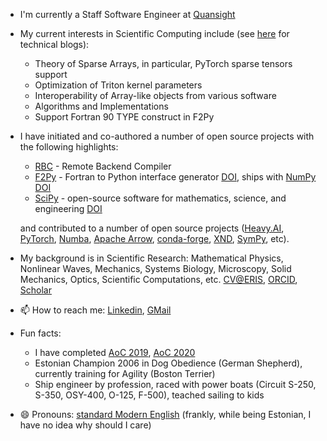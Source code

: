 
<!--
**pearu/pearu** is a ✨ _special_ ✨ repository because its `README.md` (this file) appears on your GitHub profile.

Here are some ideas to get you started:

- 🔭 I’m currently working on ...
- 🌱 I’m currently learning ...
- 👯 I’m looking to collaborate on ...
- 🤔 I’m looking for help with ...
- 💬 Ask me about ...
- 📫 How to reach me: ...
- 😄 Pronouns: ...
- ⚡ Fun fact: ...
-->

- I'm currently a Staff Software Engineer at [Quansight](https://www.quansight.com/)
- My current interests in Scientific Computing include (see [here](https://pearu.github.io/) for technical blogs):
  - Theory of Sparse Arrays, in particular, PyTorch sparse tensors support
  - Optimization of Triton kernel parameters
  - Interoperability of Array-like objects from various software
  - Algorithms and Implementations
  - Support Fortran 90 TYPE construct in F2Py
- I have initiated and co-authored a number of open source projects with the following highlights:
  - [RBC](https://github.com/xnd-project/rbc) - Remote Backend Compiler
  - [F2Py](https://numpy.org/doc/stable/f2py/) - Fortran to Python interface generator [DOI](https://doi.org/10.1504/IJCSE.2009.029165), ships with [NumPy](https://numpy.org) [DOI](https://doi.org/10.1038/s41586-020-2649-2)
  - [SciPy](https://www.scipy.org/) - open-source software for mathematics, science, and engineering [DOI](https://doi.org/10.1038/s41592-019-0686-2)

  and contributed to a number of open source projects ([Heavy.AI](https://www.omnisci.com/), [PyTorch](https://pytorch.org/), [Numba](https://numba.pydata.org/), [Apache Arrow](https://arrow.apache.org/), [conda-forge](https://conda-forge.org/), [XND](https://github.com/xnd-project), [SymPy](https://www.sympy.org/), etc).
- My background is in Scientific Research: Mathematical Physics, Nonlinear Waves, Mechanics, Systems Biology, Microscopy, Solid Mechanics, Optics, Scientific Computations, etc. [CV@ERIS](https://www.etis.ee/CV/Pearu_Peterson/eng), [ORCID](http://orcid.org/0000-0001-7328-4305), [Scholar](https://scholar.google.com/citations?user=WhkdbZAAAAAJ&hl=en)
- 📫 How to reach me: [Linkedin](https://www.linkedin.com/in/pearu-peterson-8877bb162/), [GMail](pearu.peterson-if-you-are-human-you-will-figure-it-out)
- Fun facts:
  - I have completed [AoC 2019](https://adventofcode.com/2019), [AoC 2020](https://adventofcode.com/2020)
  - Estonian Champion 2006 in Dog Obedience (German Shepherd), currently training for Agility (Boston Terrier)
  - Ship engineer by profession, raced with power boats (Circuit S-250, S-350, OSY-400, O-125, F-500), teached sailing to kids
- 😄 Pronouns: [standard Modern English](https://en.wikipedia.org/wiki/English_personal_pronouns) (frankly, while being Estonian, I have no idea why should I care)
